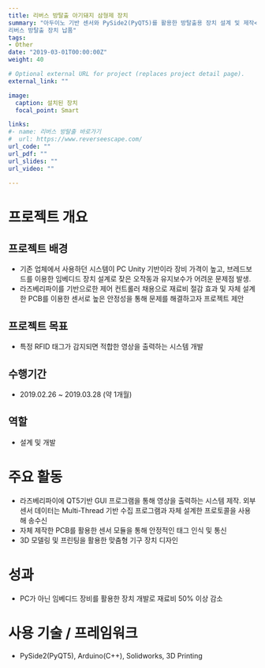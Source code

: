 ```yaml
---
title: 리버스 방탈출 아기돼지 삼형제 장치
summary: "아두이노 기반 센서와 PySide2(PyQT5)를 활용한 방탈출용 장치 설계 및 제작<br/>
리버스 방탈출 장치 납품"
tags:
- Other
date: "2019-03-01T00:00:00Z"
weight: 40

# Optional external URL for project (replaces project detail page).
external_link: ""

image:
  caption: 설치된 장치
  focal_point: Smart

links:
#- name: 리버스 방탈출 바로가기
#  url: https://www.reverseescape.com/
url_code: ""
url_pdf: ""
url_slides: ""
url_video: ""

---
```


# 프로젝트 개요
## 프로젝트 배경
* 기존 업체에서 사용하던 시스템이 PC Unity 기반이라 장비 가격이 높고, 브레드보드를 이용한 임베디드 장치 설계로 잦은 오작동과 유지보수가 어려운 문제점 발생.
* 라즈베리파이를 기반으로한 제어 컨트롤러 채용으로 재료비 절감 효과 및 자체 설계한 PCB를 이용한 센서로 높은 안정성을 통해 문제를 해결하고자 프로젝트 제안

## 프로젝트 목표
* 특정 RFID 태그가 감지되면 적합한 영상을 출력하는 시스템 개발

## 수행기간
* 2019.02.26 ~ 2019.03.28 (약 1개월)

## 역할
* 설계 및 개발

# 주요 활동
* 라즈베리파이에 QT5기반 GUI 프로그램을 통해 영상을 출력하는 시스템 제작. 외부 센서 데이터는 Multi-Thread 기반 수집 프로그램과 자체 설계한 프로토콜을 사용해 송수신
* 자체 제작한 PCB를 활용한 센서 모듈을 통해 안정적인 태그 인식 및 통신
* 3D 모델링 및 프린팅을 활용한 맞춤형 기구 장치 디자인

# 성과
* PC가 아닌 임베디드 장비를 활용한 장치 개발로 재료비 50% 이상 감소

# 사용 기술 / 프레임워크
* PySide2(PyQT5), Arduino(C++), Solidworks, 3D Printing
